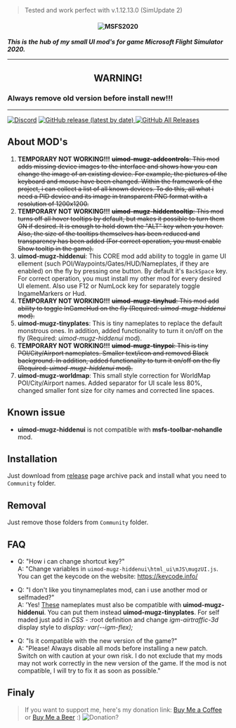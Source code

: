 >Tested and work perfect with v.1.12.13.0 (SimUpdate 2)

<h4 align="center">
  <img alt="MSFS2020" src="logo.png">
</h4>

***This is the hub of my small UI mod's for game Microsoft Flight Simulator 2020.***

---
<h2 align="center">WARNING!</h2>
<h3>Always remove old version before install new!!!</h3>

---

[![Discord](https://img.shields.io/discord/395223818869669889?label=&logo=discord&logoColor=ffffff&color=7389D8&labelColor=6A7EC2)](https://discord.gg/jzcaAv3dP6) [![GitHub release (latest by date)](https://img.shields.io/github/v/release/mixMugz/msfs2020-uimod) ![GitHub All Releases](https://img.shields.io/github/downloads/mixMugz/msfs2020-uimod/total)](https://github.com/mixMugz/msfs2020-uimod/releases)

## About MOD's

1. **TEMPORARY NOT WORKING!!!** ~~**uimod-mugz-addcontrols**: This mod adds missing device images to the interface and shows how you can change the image of an existing device. For example, the pictures of the keyboard and mouse have been changed. Within the framework of the project, i can collect a list of all known devices. To do this, all what i need a PID device and its image in transparent PNG format with a resolution of 1200x1200.~~
2. **TEMPORARY NOT WORKING!!!** ~~**uimod-mugz-hiddentooltip**: This mod turns off all hover tooltips by default, but makes it possible to turn them ON if desired. It is enough to hold down the "ALT" key when you hover. Also, the size of the tooltips themselves has been reduced and transparency has been added (For correct operation, you must enable Show tooltip in the game).~~
3. **uimod-mugz-hiddenui**: This CORE mod add ability to toggle in game UI ellement (such POI/Waypoints/Gates/HUD/Nameplates, if they are enabled) on the fly by pressing one button. By default it's `BackSpace` key. For correct operation, you must install my other mod for every desired UI element. Also use F12 or NumLock key for separately toggle IngameMarkers or Hud.
4. **TEMPORARY NOT WORKING!!!** ~~**uimod-mugz-tinyhud**: This mod add ability to toggle InGameHud on the fly (Required: *uimod-mugz-hiddenui* mod).~~
5. **uimod-mugz-tinyplates**: This is tiny nameplates to replace the default monstrous ones. In addition, added functionality to turn it on/off on the fly (Required: *uimod-mugz-hiddenui* mod).
6. **TEMPORARY NOT WORKING!!!** ~~**uimod-mugz-tinypoi**: This is tiny POI/City/Airport nameplates. Smaller text/icon and removed Black background. In addition, added functionality to turn it on/off on the fly (Required: *uimod-mugz-hiddenui* mod).~~
7. **uimod-mugz-worldmap**: This small style correction for WorldMap POI/City/Airport names. Added separator for UI scale less 80%, changed smaller font size for city names and corrected line spaces.

## Known issue

- **uimod-mugz-hiddenui** is not compatible with **msfs-toolbar-nohandle** mod.
## Installation

Just download from [release](https://github.com/mixMugz/msfs2020-uimod/releases) page archive pack and install what you need to `Community` folder.

## Removal

Just remove those folders from `Community` folder.

## FAQ

- Q: "How i can change shortcut key?"<br>A: "Change variables in `uimod-mugz-hiddenui\html_ui\mJS\mugzUI.js`. You can get the keycode on the website: https://keycode.info/

- Q: "I don't like you tinynameplates mod, can i use another mod or selfmaded?"<br>A: 'Yes! [These](https://github.com/clompsy/msfs_nameplates) nameplates must also be compatible with **uimod-mugz-hiddenui**. You can put them instead **uimod-mugz-tinyplates**. For self maded just add in *CSS* - :root definition and change *igm-airtraffic-3d* display style to *display: var(--igm-flex);*

- Q: "Is it compatible with the new version of the game?"<br>A: "Please! Always disable all mods before installing a new patch. Switch on with caution at your own risk. I do not exclude that my mods may not work correctly in the new version of the game. If the mod is not compatible, I will try to fix it as soon as possible."

## Finaly

>If you want to support me, here's my donation link:
[Buy Me a Coffee](https://www.buymeacoffee.com/mugz) or [Buy Me a Beer](https://paypal.me/mixmugz) :)
![Donation?](https://i.imgur.com/vQyI7N5.png)
